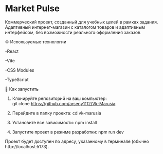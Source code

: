 # Market Pulse

Коммерческий проект, созданный для учебных целей в рамках задания. Адаптивный интернет-магазин с каталогом товаров и адаптивным интерфейсом, без возможности реального оформления заказов.

⚙️ Используемые технологии

-React

-Vite

-CSS Modules

-TypeScript


🚀 Как запустить

1. Клонируйте репозиторий на ваш компьютер:  
git clone https://github.com/arseny1112/Vk-Marusia

2. Перейдите в папку проекта:
cd vk-marusia

3. Установите все зависимости:
npm install

4. Запустите проект в режиме разработки:
npm run dev

Проект будет доступен по адресу, указанному в терминале (обычно http://localhost:5173).
